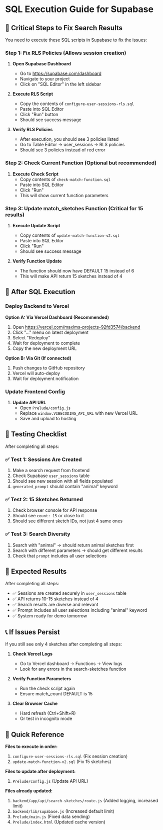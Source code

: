 # SQL Execution Guide for Supabase

## 🚨 Critical Steps to Fix Search Results

You need to execute these SQL scripts in Supabase to fix the issues:

### Step 1: Fix RLS Policies (Allows session creation)

1. **Open Supabase Dashboard**
   - Go to https://supabase.com/dashboard
   - Navigate to your project
   - Click on "SQL Editor" in the left sidebar

2. **Execute RLS Script**
   - Copy the contents of `configure-user-sessions-rls.sql`
   - Paste into SQL Editor
   - Click "Run" button
   - Should see success message

3. **Verify RLS Policies**
   - After execution, you should see 3 policies listed
   - Go to Table Editor → user_sessions → RLS policies
   - Should see 3 policies instead of red error

### Step 2: Check Current Function (Optional but recommended)

1. **Execute Check Script**
   - Copy contents of `check-match-function.sql`
   - Paste into SQL Editor
   - Click "Run"
   - This will show current function parameters

### Step 3: Update match_sketches Function (Critical for 15 results)

1. **Execute Update Script**
   - Copy contents of `update-match-function-v2.sql`
   - Paste into SQL Editor
   - Click "Run"
   - Should see success message

2. **Verify Function Update**
   - The function should now have DEFAULT 15 instead of 6
   - This will make API return 15 sketches instead of 4

## 🔄 After SQL Execution

### Deploy Backend to Vercel

**Option A: Via Vercel Dashboard (Recommended)**
1. Open https://vercel.com/maxims-projects-92fd3574/backend
2. Click "..." menu on latest deployment
3. Select "Redeploy"
4. Wait for deployment to complete
5. Copy the new deployment URL

**Option B: Via Git (If connected)**
1. Push changes to GitHub repository
2. Vercel will auto-deploy
3. Wait for deployment notification

### Update Frontend Config

1. **Update API URL**
   - Open `Prelude/config.js`
   - Replace `window.VIBECODING_API_URL` with new Vercel URL
   - Save and upload to hosting

## 🧪 Testing Checklist

After completing all steps:

### ✅ Test 1: Sessions Are Created
1. Make a search request from frontend
2. Check Supabase `user_sessions` table
3. Should see new session with all fields populated
4. `generated_prompt` should contain "animal" keyword

### ✅ Test 2: 15 Sketches Returned
1. Check browser console for API response
2. Should see `count: 15` or close to it
3. Should see different sketch IDs, not just 4 same ones

### ✅ Test 3: Search Diversity
1. Search with "animal" → should return animal sketches first
2. Search with different parameters → should get different results
3. Check that `prompt` includes all user selections

## 🚨 Expected Results

After completing all steps:
- ✅ Sessions are created securely in `user_sessions` table
- ✅ API returns 10-15 sketches instead of 4
- ✅ Search results are diverse and relevant
- ✅ Prompt includes all user selections including "animal" keyword
- ✅ System ready for demo tomorrow

## 📞 If Issues Persist

If you still see only 4 sketches after completing all steps:

1. **Check Vercel Logs**
   - Go to Vercel dashboard → Functions → View logs
   - Look for any errors in the search-sketches function

2. **Verify Function Parameters**
   - Run the check script again
   - Ensure match_count DEFAULT is 15

3. **Clear Browser Cache**
   - Hard refresh (Ctrl+Shift+R)
   - Or test in incognito mode

## 🎯 Quick Reference

**Files to execute in order:**
1. `configure-user-sessions-rls.sql` (Fix session creation)
2. `update-match-function-v2.sql` (Fix 15 sketches)

**Files to update after deployment:**
1. `Prelude/config.js` (Update API URL)

**Files already updated:**
1. `backend/app/api/search-sketches/route.js` (Added logging, increased limit)
2. `backend/lib/supabase.js` (Increased default limit)
3. `Prelude/main.js` (Fixed data sending)
4. `Prelude/index.html` (Updated cache version)

